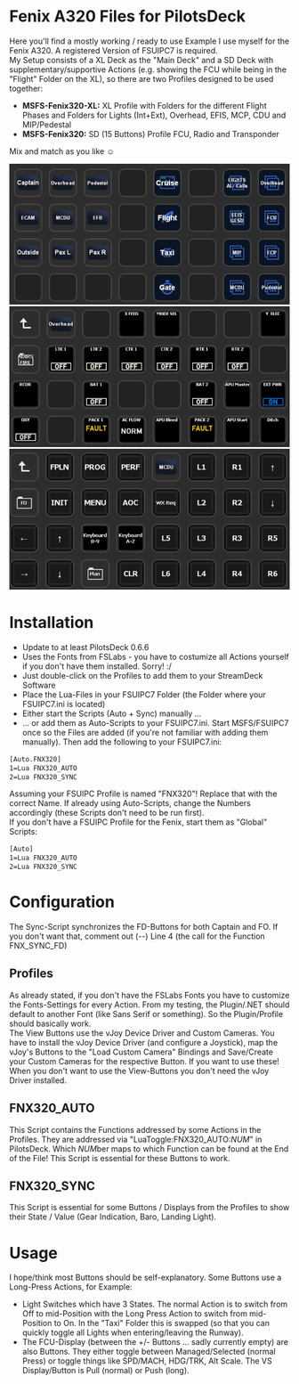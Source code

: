 # Fenix A320 Files for PilotsDeck
Here you'll find a mostly working / ready to use Example I use myself for the Fenix A320. A registered Version of FSUIPC7 is required.<br/>
My Setup consists of a XL Deck as the "Main Deck" and a SD Deck with supplementary/supportive Actions (e.g. showing the FCU while being in the "Flight" Folder on the XL), so there are two Profiles designed to be used together:
- **MSFS-Fenix320-XL:** XL Profile with Folders for the different Flight Phases and Folders for Lights (Int+Ext), Overhead, EFIS, MCP, CDU and MIP/Pedestal
- **MSFS-Fenix320:** SD (15 Buttons) Profile FCU, Radio and Transponder

Mix and match as you like :relaxed:<br/>

![ExampleFNX00](../../img/ExampleFNX00.jpg)<br/>
![ExampleFNX01](../../img/ExampleFNX01.jpg)<br/>
![ExampleFNX02](../../img/ExampleFNX02.jpg)<br/>

# Installation
- Update to at least PilotsDeck 0.6.6
- Uses the Fonts from FSLabs - you have to costumize all Actions yourself if you don't have them installed. Sorry! :/
- Just double-click on the Profiles to add them to your StreamDeck Software
- Place the Lua-Files in your FSUIPC7 Folder (the Folder where your FSUIPC7.ini is located)
- Either start the Scripts (Auto + Sync) manually ...
- ... or add them as Auto-Scripts to your FSUIPC7.ini. Start MSFS/FSUIPC7 once so the Files are added (if you're not familiar with adding them manually). Then add the following to your FSUIPC7.ini:<br/>
```
[Auto.FNX320]
1=Lua FNX320_AUTO
2=Lua FNX320_SYNC
```
Assuming your FSUIPC Profile is named "FNX320"! Replace that with the correct Name. If already using Auto-Scripts, change the Numbers accordingly (these Scripts don't need to be run first).<br/>
If you don't have a FSUIPC Profile for the Fenix, start them as "Global" Scripts:
```
[Auto]
1=Lua FNX320_AUTO
2=Lua FNX320_SYNC
```

# Configuration
The Sync-Script synchronizes the FD-Buttons for both Captain and FO. If you don't want that, comment out (--) Line 4 (the call for the Function FNX_SYNC_FD)
## Profiles
As already stated, if you don't have the FSLabs Fonts you have to customize the Fonts-Settings for every Action. From my testing, the Plugin/.NET should default to another Font (like Sans Serif or something). So the Plugin/Profile should basically work.<br/>
The View Buttons use the vJoy Device Driver and Custom Cameras. You have to install the vJoy Device Driver (and configure a Joystick), map the vJoy's Buttons to the "Load Custom Camera" Bindings and Save/Create your Custom Cameras for the respective Button. If you want to use these! When you don't want to use the View-Buttons you don't need the vJoy Driver installed.

## FNX320_AUTO
This Script contains the Functions addressed by some Actions in the Profiles. They are addressed via "LuaToggle:FNX320_AUTO:*NUM*" in PilotsDeck. Which *NUM*ber maps to which Function can be found at the End of the File! This Script is essential for these Buttons to work.

## FNX320_SYNC
This Script is essential for some Buttons / Displays from the Profiles to show their State / Value (Gear Indication, Baro, Landing Light).

# Usage
I hope/think most Buttons should be self-explanatory. Some Buttons use a Long-Press Actions, for Example:<br/>
- Light Switches which have 3 States. The normal Action is to switch from Off to mid-Position with the Long Press Action to switch from mid-Position to On. In the "Taxi" Folder this is swapped (so that you can quickly toggle all Lights when entering/leaving the Runway).
- The FCU-Display (between the +/- Buttons ... sadly currently empty) are also Buttons. They either toggle between Managed/Selected (normal Press) or toggle things like SPD/MACH, HDG/TRK, Alt Scale. The VS Display/Button is Pull (normal) or Push (long).
